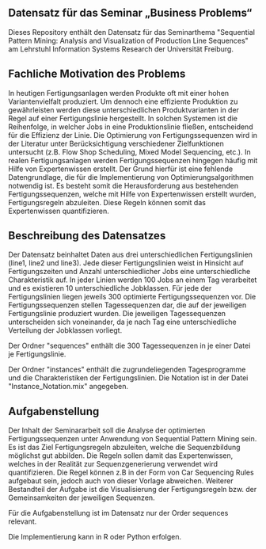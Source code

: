 ## Datensatz für das Seminar „Business Problems“ 

Dieses Repository enthält den Datensatz für das Seminarthema "Sequential Pattern Mining: Analysis and Visualization of Production Line Sequences" am Lehrstuhl Information Systems Research der Universität Freiburg.

## Fachliche Motivation des Problems
In heutigen Fertigungsanlagen werden Produkte oft mit einer hohen Variantenvielfalt produziert. Um dennoch eine effiziente Produktion zu gewährleisten werden diese unterschiedlichen Produktvarianten in der Regel auf einer Fertigungslinie hergestellt.
In solchen Systemen ist die Reihenfolge, in welcher Jobs in eine Produktionslinie fließen, entscheidend für die Effizienz der Linie. Die Optimierung von Fertigungssequenzen wird in der Literatur unter Berücksichtigung verschiedener Zielfunktionen untersucht (z.B. Flow Shop Scheduling, Mixed Model Sequencing, etc.).
In realen Fertigungsanlagen werden Fertigungssequenzen hingegen häufig mit Hilfe von Expertenwissen erstellt. Der Grund hierfür ist eine fehlende Datengrundlage, die für die Implementierung von Optimierungsalgorithmen notwendig ist.
Es besteht somit die Herausforderung aus bestehenden Fertigungssequenzen, welche mit Hilfe von Expertenwissen erstellt wurden, Fertigungsregeln abzuleiten. Diese Regeln können somit das Expertenwissen quantifizieren.

## Beschreibung des Datensatzes
Der Datensatz beinhaltet Daten aus drei unterschiedlichen Fertigungslinien (line1, line2 und line3). Jede dieser Fertigungslinien weist in Hinsicht auf Fertigungszeiten und Anzahl unterschiedlicher Jobs eine unterschiedliche Charakteristik auf. In jeder Linien werden 100 Jobs an einem Tag verarbeitet und es existieren 10 unterschiedliche Jobklassen.
Für jede der Fertigungslinien liegen jeweils 300 optimierte Fertigungssequenzen vor. Die Fertigungssequenzen stellen Tagessequenzen dar, die auf der jeweiligen Fertigungslinie produziert wurden. Die jeweiligen Tagessequenzen unterscheiden sich voneinander, da je nach Tag eine unterschiedliche Verteilung der Jobklassen vorliegt.

Der Ordner "sequences" enthält die 300 Tagessequenzen in je einer Datei je Fertigungslinie.

Der Ordner "instances" enthält die zugrundeliegenden Tagesprogramme und die Charakteristiken der Fertigungslinien. Die Notation ist in der Datei "Instance_Notation.mix" angegeben.

## Aufgabenstellung

Der Inhalt der Seminararbeit soll die Analyse der optimierten Fertigungssequenzen unter Anwendung von Sequential Pattern Mining sein. Es ist das Ziel Fertigungsregeln abzuleiten, welche die Sequenzbildung möglichst gut abbilden.
Die Regeln sollen damit das Expertenwissen, welches in der Realität zur Sequenzgenerierung verwendet wird quantifizieren. Die Regel können z.B in der Form von Car Sequencing Rules aufgebaut sein, jedoch auch von dieser Vorlage abweichen. Weiterer Bestandteil der Aufgabe ist die Visualisierung der Fertigungsregeln bzw. der Gemeinsamkeiten der jeweiligen Sequenzen.

Für die Aufgabenstellung ist im Datensatz nur der Order sequences relevant.

Die Implementierung kann in R oder Python erfolgen.
